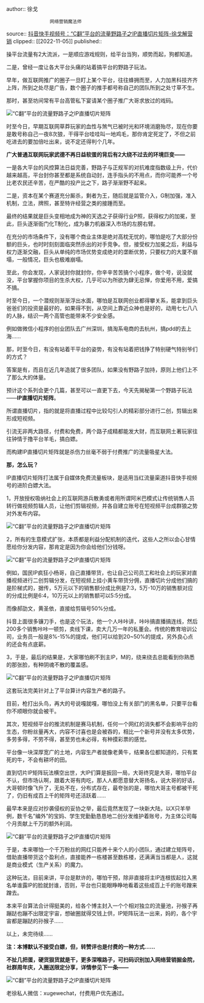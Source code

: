 author:: 徐戈
                
                    网络营销魔法师
source:: [抖音快手视频号：“C翻”平台的流量野路子之IP直播切片矩阵-徐戈解营销](https://www.xugeblog.com/archives/7467)
clipped:: [[2022-11-05]]
published:: 

操平台流量有2大流派，一是顺应游戏规则，给平台当狗，顺势而起，狗都知道。

二是，曾经一度让各大平台头痛的站着搞平台的野路子玩法。

早年，做互联网推广的圈子一旦盯上某个平台，往往蜂拥而至，人力加黑科技齐齐上阵，所到之处尽是广告，数个圈子的推手都号称自己的团队所到之处寸草不生。

那时，甚至坊间常有平台高管私下宴请某个圈子推广大哥求放过的戏码。 

![“C翻”平台的流量野路子之IP直播切片矩阵](https://www.xugeblog.com/wp-content/uploads/2022/11/frc-9ba07061b21772da095546c596401cb2.png)

时至今日，早期互联网草莽玩家的血性与煞气已被时光和环境消磨殆尽，现在你要是敢号称自己一夜8次狼，干得平台哇哇叫一地鸡毛，那你肯定死定了，不但之前吃进去的要加倍吐出来，说不定还得判个几年。

**广大普通互联网玩家武德不再日益软蛋的背后有2大绕不过去的环境巨变——**

一是各大平台的风控算法日益完善，野路子与正规军的对抗难度指数级上升，代价越来越高，平台封你甚至都是系统自动封，连手指头的不用点，而你可能养一个号比老农民还辛苦，在严酷的投产比之下，路子渐渐野不起来。

二是，资本在某个赛道充分厮杀，剩者为王，随后就是监管介入，G制加强，准入机制，立法，牌照，甚至特许经营之类的接踵而至。

最终的结果就是巨头变相地成为神的天选之子获得行业P照，获得权力的加冕，至此，巨头逐渐衙门化T制化，成为暴力机器深入市场的左膀右臂。

在充分的市场条件下，没有哪个商业主体是绝对高枕无忧的，哪怕是吃了大部分份额的巨头，也时时刻刻面临突然杀出的对手竞争。但，接受权力加冕之后，利益与权力逐渐交融，巨头从单纯的市场优势变成绝对的垄断优势，只要权力的大厦不崩塌，一般情况，巨头也极难崩塌。

至此，你会发现，人家说封你就封你，你辛辛苦苦搞个小程序，做个号，说没就没，平台掌握你项目的生杀大权，几乎可以为所欲为肆无忌惮，你爱用不用，爱搞不搞。

时至今日，一个潜规则渐渐浮出水面，哪怕是互联网创业都得攀关系，能拿到巨头爸爸们的投资是最好的，如果得不到，从空间上靠近众神也是好的，动用七七八八的人脉，结识一两个高管也能带来不少安全感。

例如做微信小程序的创业团队去广州深圳，搞淘系电商的去杭州，搞pdd的去上海……

那，时至今日，有没有站着干平台的姿势，有没有站着把钱挣了特别硬气特别爷们的方式？

答案是有，而且在近几年造就了很多团队，如果没有野路子加持，原则上他们上不了那么大的体量。

预计这个系列会更个几篇，甚至可以一直更下去，今天先揭秘第一个野路子玩法——**IP直播切片矩阵**。

所谓直播切片，指的就是将直播过程中比较勾引人的精彩部分进行二创，剪辑出来形成短视频。

引流无非两大路径，付费和免费，两个路子成精都能发大财，而互联网土著玩家往往钟情于撸平台羊毛，搞白嫖。

而构建IP直播切片矩阵就是杀伤力丝毫不弱于付费推广的流量吸星大法。

**那，怎么玩？**

IP直播切片矩阵打法属于自媒体免费流量板块，是适用当红流量渠道抖音快手视频号的进阶白嫖大法。

1，开放授权吸纳社会上的互联网游兵散勇或者用所谓阿米巴模式让传统销售人员转行做视频剪辑人员，让他们剪辑视频，并各自建立账号在短视频平台成群狼之势对外发布内容。

![“C翻”平台的流量野路子之IP直播切片矩阵](https://www.xugeblog.com/wp-content/uploads/2022/11/frc-8be3350f25bb103c2ab8e8e152759c8b.png)

2，所有的生意模式扩张，本质都是利益分配机制的迭代，这些人之所以会心甘情愿给你分发内容，那肯定是因为你会给他们分钱呀。

![“C翻”平台的流量野路子之IP直播切片矩阵](https://www.xugeblog.com/wp-content/uploads/2022/11/frc-18844a09f3c9dac07f28ca7404eb39c1.png)

例如，国民IP疯狂小杨哥，自己直播带货，也让自己公司员工和社会上的玩家对直播视频进行二创剪辑分发，在短视频上挂小黄车带货分佣，直播切片分成他们搞的是阶梯式的，据传，5万元以下的销售额分成比例是7:3，5万-10万的销售额对应的分成比例是6:4，10万元以上的销售额可以5:5分成。

而像郝劭文，黄圣依，直接给剪辑号50%分成。

抖音上面很多镰刀手，也是这个玩法，他一个人咔咔讲，咔咔搞直播搞连线，然后200多个销售咔咔一顿剪，卖线下课，卖大几万一年的私董会。传统的教育培训公司，业务员一般是8%-15%的提成，他们可以给到20~50%的提成，另外良心点的还会有点底薪。

3，于是，最后的结果是，大家哪怕刷不到主IP，M的，绕来绕去总能看到你熟悉的那张脸，有种阴魂不散的覆盖感。

![“C翻”平台的流量野路子之IP直播切片矩阵](https://www.xugeblog.com/wp-content/uploads/2022/11/frc-4320d2ffee746b5f8cbbc28122d0acee.jpeg)

这套玩法完美针对上了平台算计内容生产者的路子。 

目前，枪打出头鸟，再大的号说嘎就嘎，哪怕没上有关部门的黑名单，只要平台看你不顺眼你就会被干。

其次，短视频平台的推流机制是赛马机制，任何一个网红的消失都不会影响平台的生态，你粉丝量再大，内容不讨喜也是会被吞的，相比一个新号并没有太多优势，多劳多得，不劳不得，甚至劳也未必得，有种摸彩票的感觉。

平台像一块深厚宽广的土地，内容生产者就像老黄牛，结果各位都知道的，只有累死的牛，不会有耕坏的田。

直到切片IP矩阵玩法横空出世，大IP们算是扳回一局，大哥终究是大哥，哪怕平台不认，但市场认啊，跟着大哥有肉吃，那人人都愿意替大哥扬名，说大哥的好话，大哥顿时像飞升了，无处不在，分布式存在，最夸张的是，哪怕大哥主号都被干死了，仍旧有成百上千的矩阵号还活跃着……

最早本来是应对抄袭侵权的妥协之举，最后竟然发现了一块新大陆，以X只羊举例，数千名”编外”的宝妈、学生党勤勤恳恳地二创分发维护着账号，为主体公司每个月贡献上千万的额外利润。

![“C翻”平台的流量野路子之IP直播切片矩阵](https://www.xugeblog.com/wp-content/uploads/2022/11/frc-29203f9b851315775a62687b5ccd94cf.png)

于是，本来哪怕一个千万粉丝的网红只能养十来个人的小团队，通过建立矩阵号，借助直播带货这个盈利点，直接能养一栋楼甚至数栋楼，还满满当当都是人，这就是商业模式（生产关系）的魔力。

这种玩法，目前来讲，平台是默许的，哪怕干预，除非直接将主IP连根拔起拉入黑名单谁露IP的脸就封谁，否则，平台也只能眼睁睁地看着这些成百上千的账号蹭来蹭去。  

本来平台算法合计得挺美的，给各个博主封入一个个相对独立的流量池，孙猴子再蹦跶也蹦不出限定宇宙，想破圈就得交钱上供，IP矩阵玩法一出来，妈的，各个宇宙都是蹦跶的孙猴子……  

以上，未完待续……  

**注：本博默认不接受白嫖，但，转赞评也是付费的一种方式……**

**不扯几把蛋，硬货狠货就是干，更多深喉路子，可扫码识别加入网络营销掘金院，社群周年庆，入圈送限定分享，详情参见下一条——**

![“C翻”平台的流量野路子之IP直播切片矩阵](https://www.xugeblog.com/wp-content/uploads/2022/11/frc-3335abf248cb00a0265fecc8a791e4fd.png)

老徐私人微信：xugewechat，付费用户优先通过。